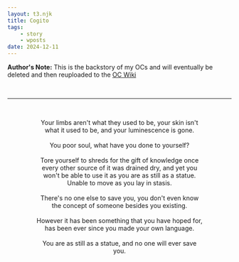 ```yaml
---
layout: t3.njk
title: Cogito
tags:
    - story
    - wposts
date: 2024-12-11
---
```

<style>
    center{
        width:75%;
        margin: auto;
    }
</style>
**Author's Note:**  This is the backstory of my OCs and will eventually be deleted and then reuploaded to the [OC Wiki <i class="ph ph-link"></i>](/oc_wiki)

<br><hr class="th"><br>


<center>Your limbs aren't what they used to be, your skin isn't what it used to be, and your luminescence is gone.
<br><br>
You poor soul, what have you done to yourself?
<br><br>
Tore yourself to shreds for the gift of knowledge once every other source of it was drained dry, and yet you won't be able to use it as you are as still as a statue. Unable to move as you lay in stasis.
<br><br>
There's no one else to save you, you don't even know the concept of someone besides you existing.
<br><br>
However it has been something that you have hoped for, has been ever since you made your own language.
<br><br>
You are as still as a statue, and no one will ever save you.</center>